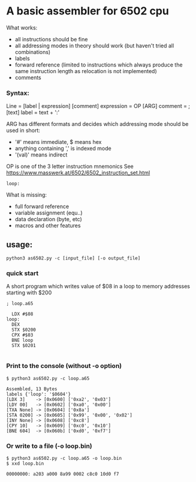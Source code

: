 # A basic assembler for 6502 cpu

What works:
- all instructions should be fine
- all addressing modes in theory should work (but haven't tried all combinations)
- labels
- forward reference (limited to instructions which always produce the same instruction length as relocation is not implemented)
- comments

### Syntax:
Line = [label | expression] [comment]
expression = OP [ARG]
comment = ; [text]
label = text + ':'

ARG has different formats and decides which addressing mode should be used
in short:

- '#' means immediate, $ means hex
- anything containing ',' is indexed mode
- '(val)' means indirect

OP is one of the 3 letter instruction mnemonics
See https://www.masswerk.at/6502/6502_instruction_set.html

```
loop:
```

What is missing:
- full forward reference
- variable assignment (equ..)
- data declaration (byte, etc)
- macros and other features

## usage:
```
python3 as6502.py -c [input_file] [-o output_file]
```

### quick start

A short program which writes value of $08 in a loop to memory addresses starting with $200

```
; loop.a65

  LDX #$08
loop:
  DEX
  STX $0200
  CPX #$03
  BNE loop
  STX $0201
  
```

### Print to the console (without -o option)

```
$ python3 as6502.py -c loop.a65
```

```
Assembled, 13 Bytes
labels {'loop': '$0604'}
[LDX 3]    -> [0x0600] ['0xa2', '0x03']
[LDY 00]   -> [0x0602] ['0xa0', '0x00']
[TXA None] -> [0x0604] ['0x8a']
[STA 0200] -> [0x0605] ['0x99', '0x00', '0x02']
[INY None] -> [0x0608] ['0xc8']
[CPY 10]   -> [0x0609] ['0xc0', '0x10']
[BNE 604]  -> [0x060b] ['0xd0', '0xf7']
```

### Or write to a file (-o loop.bin)

```
$ python3 as6502.py -c loop.a65 -o loop.bin
$ xxd loop.bin
```

```
00000000: a203 a000 8a99 0002 c8c0 10d0 f7
```
